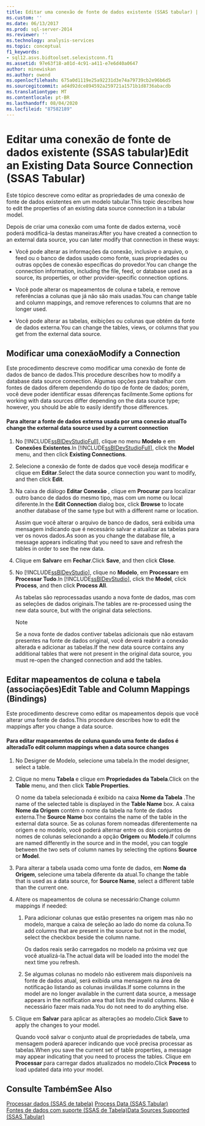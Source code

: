 ```yaml
---
title: Editar uma conexão de fonte de dados existente (SSAS tabular) | Microsoft Docs
ms.custom: ''
ms.date: 06/13/2017
ms.prod: sql-server-2014
ms.reviewer: ''
ms.technology: analysis-services
ms.topic: conceptual
f1_keywords:
- sql12.asvs.bidtoolset.selexistconn.f1
ms.assetid: 97e63f18-a01d-4c91-a411-e7e6d40a0647
author: minewiskan
ms.author: owend
ms.openlocfilehash: 675a0d1119e25a92231d3e74a79739cb2e96b6d5
ms.sourcegitcommit: ad4d92dce894592a259721a1571b1d8736abacdb
ms.translationtype: MT
ms.contentlocale: pt-BR
ms.lasthandoff: 08/04/2020
ms.locfileid: "87582189"
---
```

# <a name="edit-an-existing-data-source-connection-ssas-tabular"></a><span data-ttu-id="786bc-102">Editar uma conexão de fonte de dados existente (SSAS tabular)</span><span class="sxs-lookup"><span data-stu-id="786bc-102">Edit an Existing Data Source Connection (SSAS Tabular)</span></span>
  <span data-ttu-id="786bc-103">Este tópico descreve como editar as propriedades de uma conexão de fonte de dados existentes em um modelo tabular.</span><span class="sxs-lookup"><span data-stu-id="786bc-103">This topic describes how to edit the properties of an existing data source connection in a tabular model.</span></span>  
  
 <span data-ttu-id="786bc-104">Depois de criar uma conexão com uma fonte de dados externa, você poderá modificá-la destas maneiras:</span><span class="sxs-lookup"><span data-stu-id="786bc-104">After you have created a connection to an external data source, you can later modify that connection in these ways:</span></span>  
  
-   <span data-ttu-id="786bc-105">Você pode alterar as informações da conexão, inclusive o arquivo, o feed ou o banco de dados usado como fonte, suas propriedades ou outras opções de conexão específicas do provedor.</span><span class="sxs-lookup"><span data-stu-id="786bc-105">You can change the connection information, including the file, feed, or database used as a source, its properties, or other provider-specific connection options.</span></span>  
  
-   <span data-ttu-id="786bc-106">Você pode alterar os mapeamentos de coluna e tabela, e remove referências a colunas que já não são mais usadas.</span><span class="sxs-lookup"><span data-stu-id="786bc-106">You can change table and column mappings, and remove references to columns that are no longer used.</span></span>  
  
-   <span data-ttu-id="786bc-107">Você pode alterar as tabelas, exibições ou colunas que obtém da fonte de dados externa.</span><span class="sxs-lookup"><span data-stu-id="786bc-107">You can change the tables, views, or columns that you get from the external data source.</span></span>  
  
## <a name="modify-a-connection"></a><span data-ttu-id="786bc-108">Modificar uma conexão</span><span class="sxs-lookup"><span data-stu-id="786bc-108">Modify a Connection</span></span>  
 <span data-ttu-id="786bc-109">Este procedimento descreve como modificar uma conexão de fonte de dados de banco de dados.</span><span class="sxs-lookup"><span data-stu-id="786bc-109">This procedure describes how to modify a database data source connection.</span></span> <span data-ttu-id="786bc-110">Algumas opções para trabalhar com fontes de dados diferem dependendo do tipo de fonte de dados; porém, você deve poder identificar essas diferenças facilmente.</span><span class="sxs-lookup"><span data-stu-id="786bc-110">Some options for working with data sources differ depending on the data source type; however, you should be able to easily identify those differences.</span></span>  
  
#### <a name="to-change-the-external-data-source-used-by-a-current-connection"></a><span data-ttu-id="786bc-111">Para alterar a fonte de dados externa usada por uma conexão atual</span><span class="sxs-lookup"><span data-stu-id="786bc-111">To change the external data source used by a current connection</span></span>  
  
1.  <span data-ttu-id="786bc-112">No [!INCLUDE[ssBIDevStudioFull](../includes/ssbidevstudiofull-md.md)], clique no menu **Modelo** e em **Conexões Existentes**.</span><span class="sxs-lookup"><span data-stu-id="786bc-112">In [!INCLUDE[ssBIDevStudioFull](../includes/ssbidevstudiofull-md.md)], click the **Model** menu, and then click **Existing Connections**.</span></span>  
  
2.  <span data-ttu-id="786bc-113">Selecione a conexão de fonte de dados que você deseja modificar e clique em **Editar**.</span><span class="sxs-lookup"><span data-stu-id="786bc-113">Select the data source connection you want to modify, and then click **Edit**.</span></span>  
  
3.  <span data-ttu-id="786bc-114">Na caixa de diálogo **Editar Conexão** , clique em **Procurar** para localizar outro banco de dados do mesmo tipo, mas com um nome ou local diferente.</span><span class="sxs-lookup"><span data-stu-id="786bc-114">In the **Edit Connection** dialog box, click **Browse** to locate another database of the same type but with a different name or location.</span></span>  
  
     <span data-ttu-id="786bc-115">Assim que você alterar o arquivo de banco de dados, será exibida uma mensagem indicando que é necessário salvar e atualizar as tabelas para ver os novos dados.</span><span class="sxs-lookup"><span data-stu-id="786bc-115">As soon as you change the database file, a message appears indicating that you need to save and refresh the tables in order to see the new data.</span></span>  
  
4.  <span data-ttu-id="786bc-116">Clique em **Salvar**e em **Fechar**.</span><span class="sxs-lookup"><span data-stu-id="786bc-116">Click **Save**, and then click **Close**.</span></span>  
  
5.  <span data-ttu-id="786bc-117">No [!INCLUDE[ssBIDevStudio](../includes/ssbidevstudio-md.md)], clique no **Modelo**, em **Processar**e em **Processar Tudo**.</span><span class="sxs-lookup"><span data-stu-id="786bc-117">In [!INCLUDE[ssBIDevStudio](../includes/ssbidevstudio-md.md)], click the **Model**, click **Process**, and then click **Process All**.</span></span>  
  
     <span data-ttu-id="786bc-118">As tabelas são reprocessadas usando a nova fonte de dados, mas com as seleções de dados originais.</span><span class="sxs-lookup"><span data-stu-id="786bc-118">The tables are re-processed using the new data source, but with the original data selections.</span></span>  
  
    > [!NOTE]  
    >  <span data-ttu-id="786bc-119">Se a nova fonte de dados contiver tabelas adicionais que não estavam presentes na fonte de dados original, você deverá reabrir a conexão alterada e adicionar as tabelas.</span><span class="sxs-lookup"><span data-stu-id="786bc-119">If the new data source contains any additional tables that were not present in the original data source, you must re-open the changed connection and add the tables.</span></span>  
  
## <a name="edit-table-and-column-mappings-bindings"></a><span data-ttu-id="786bc-120">Editar mapeamentos de coluna e tabela (associações)</span><span class="sxs-lookup"><span data-stu-id="786bc-120">Edit Table and Column Mappings (Bindings)</span></span>  
 <span data-ttu-id="786bc-121">Este procedimento descreve como editar os mapeamentos depois que você alterar uma fonte de dados.</span><span class="sxs-lookup"><span data-stu-id="786bc-121">This procedure describes how to edit the mappings after you change a data source.</span></span>  
  
#### <a name="to-edit-column-mappings-when-a-data-source-changes"></a><span data-ttu-id="786bc-122">Para editar mapeamentos de coluna quando uma fonte de dados é alterada</span><span class="sxs-lookup"><span data-stu-id="786bc-122">To edit column mappings when a data source changes</span></span>  
  
1.  <span data-ttu-id="786bc-123">No Designer de Modelo, selecione uma tabela.</span><span class="sxs-lookup"><span data-stu-id="786bc-123">In the model designer, select a table.</span></span>  
  
2.  <span data-ttu-id="786bc-124">Clique no menu **Tabela** e clique em **Propriedades da Tabela**.</span><span class="sxs-lookup"><span data-stu-id="786bc-124">Click on the **Table** menu, and then click **Table Properties**.</span></span>  
  
     <span data-ttu-id="786bc-125">O nome da tabela selecionada é exibido na caixa **Nome da Tabela** .</span><span class="sxs-lookup"><span data-stu-id="786bc-125">The name of the selected table is displayed in the **Table Name** box.</span></span> <span data-ttu-id="786bc-126">A caixa **Nome da Origem** contém o nome da tabela na fonte de dados externa.</span><span class="sxs-lookup"><span data-stu-id="786bc-126">The **Source Name** box contains the name of the table in the external data source.</span></span> <span data-ttu-id="786bc-127">Se as colunas forem nomeadas diferentemente na origem e no modelo, você poderá alternar entre os dois conjuntos de nomes de colunas selecionando a opção **Origem** ou **Modelo**.</span><span class="sxs-lookup"><span data-stu-id="786bc-127">If columns are named differently in the source and in the model, you can toggle between the two sets of column names by selecting the options **Source** or **Model**.</span></span>  
  
3.  <span data-ttu-id="786bc-128">Para alterar a tabela usada como uma fonte de dados, em **Nome da Origem**, selecione uma tabela diferente da atual.</span><span class="sxs-lookup"><span data-stu-id="786bc-128">To change the table that is used as a data source, for **Source Name**, select a different table than the current one.</span></span>  
  
4.  <span data-ttu-id="786bc-129">Altere os mapeamentos de coluna se necessário:</span><span class="sxs-lookup"><span data-stu-id="786bc-129">Change column mappings if needed:</span></span>  
  
    1.  <span data-ttu-id="786bc-130">Para adicionar colunas que estão presentes na origem mas não no modelo, marque a caixa de seleção ao lado do nome da coluna.</span><span class="sxs-lookup"><span data-stu-id="786bc-130">To add columns that are present in the source but not in the model, select the checkbox beside the column name.</span></span>  
  
         <span data-ttu-id="786bc-131">Os dados reais serão carregados no modelo na próxima vez que você atualizá-la.</span><span class="sxs-lookup"><span data-stu-id="786bc-131">The actual data will be loaded into the model the next time you refresh.</span></span>  
  
    2.  <span data-ttu-id="786bc-132">Se algumas colunas no modelo não estiverem mais disponíveis na fonte de dados atual, será exibida uma mensagem na área de notificação listando as colunas inválidas.</span><span class="sxs-lookup"><span data-stu-id="786bc-132">If some columns in the model are no longer available in the current data source, a message appears in the notification area that lists the invalid columns.</span></span> <span data-ttu-id="786bc-133">Não é necessário fazer mais nada.</span><span class="sxs-lookup"><span data-stu-id="786bc-133">You do not need to do anything else.</span></span>  
  
5.  <span data-ttu-id="786bc-134">Clique em **Salvar** para aplicar as alterações ao modelo.</span><span class="sxs-lookup"><span data-stu-id="786bc-134">Click **Save** to apply the changes to your model.</span></span>  
  
     <span data-ttu-id="786bc-135">Quando você salvar o conjunto atual de propriedades de tabela, uma mensagem poderá aparecer indicando que você precisa processar as tabelas.</span><span class="sxs-lookup"><span data-stu-id="786bc-135">When you save the current set of table properties, a message may appear indicating that you need to process the tables.</span></span> <span data-ttu-id="786bc-136">Clique em **Processar** para carregar dados atualizados no modelo.</span><span class="sxs-lookup"><span data-stu-id="786bc-136">Click **Process** to load updated data into your model.</span></span>  
  
## <a name="see-also"></a><span data-ttu-id="786bc-137">Consulte Também</span><span class="sxs-lookup"><span data-stu-id="786bc-137">See Also</span></span>  
 <span data-ttu-id="786bc-138">[Processar dados &#40;SSAS de tabela&#41;](process-data-ssas-tabular.md) </span><span class="sxs-lookup"><span data-stu-id="786bc-138">[Process Data &#40;SSAS Tabular&#41;](process-data-ssas-tabular.md) </span></span>  
 [<span data-ttu-id="786bc-139">Fontes de dados com suporte &#40;SSAS de Tabela&#41;</span><span class="sxs-lookup"><span data-stu-id="786bc-139">Data Sources Supported &#40;SSAS Tabular&#41;</span></span>](tabular-models/data-sources-supported-ssas-tabular.md)  
  
  
